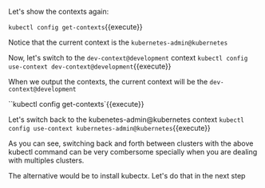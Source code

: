 Let's show the contexts again:

`kubectl config get-contexts`{{execute}}

Notice that the current context is the `kubernetes-admin@kubernetes`

Now, let's switch to the `dev-context@development` context
`kubectl config use-context dev-context@development`{{execute}}

When we output the contexts, the current context will be the `dev-context@development`

``kubectl config get-contexts`{{execute}}

Let's switch back to the kubenetes-admin@kubernetes context
`kubectl config use-context kubernetes-admin@kubernetes`{{execute}}

As you can see, switching back and forth between clusters with the above kubectl command can be very combersome specially when you are dealing with multiples clusters.

The alternative would be to install kubectx. Let's do that in the next step